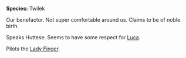 **Species:** Twilek

Our benefactor. Not super comfortable around us. Claims to be of noble birth.

Speaks Huttese. Seems to have some respect for [Luca](../PCs/Luca.md).

Pilots the [Lady Finger](../../Plot/Lady%20Finger.md).